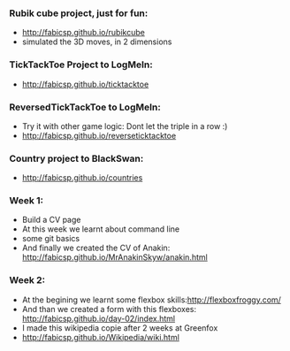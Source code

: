 ### Rubik cube project, just for fun:
* http://fabicsp.github.io/rubikcube
* simulated the 3D moves, in 2 dimensions

### TickTackToe Project to LogMeIn:
* http://fabicsp.github.io/ticktacktoe

### ReversedTickTackToe to LogMeIn:
* Try it with other game logic: Dont let the triple in a row :)
* http://fabicsp.github.io/reverseticktacktoe

### Country project to BlackSwan:
* http://fabicsp.github.io/countries

### Week 1:

* Build a CV page
* At this week we learnt about command line 
* some git basics
* And finally we created the CV of Anakin: http://fabicsp.github.io/MrAnakinSkyw/anakin.html

### Week 2: 
* At the begining we learnt some flexbox skills:http://flexboxfroggy.com/
* And than we created a form with this flexboxes: http://fabicsp.github.io/day-02/index.html
* I made this wikipedia copie after 2 weeks at Greenfox
* http://fabicsp.github.io/Wikipedia/wiki.html


